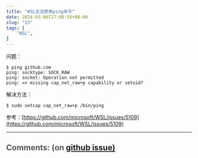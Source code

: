 ```yaml
---
title: "WSL无法使用ping命令"
date: 2024-03-06T17:08:55+08:00
slug: "23"
tags: [
    "WSL",
]
---
```


问题：

```
$ ping github.com
ping: socktype: SOCK_RAW
ping: socket: Operation not permitted
ping: => missing cap_net_raw+p capability or setuid?
```

解决方法：

```
$ sudo setcap cap_net_raw+p /bin/ping
```

参考：[https://github.com/microsoft/WSL/issues/5109](https://github.com/microsoft/WSL/issues/5109)

<hr style="width: 100%"/>

<h1 style="font-size: 1.5em;color:#555;font-weight: bold;">Comments: (on <a href="https://github.com/jrdeng/jrdeng.github.io/issues/23">github issue)</a></h1>


<script src="https://utteranc.es/client.js"
        repo="jrdeng/jrdeng.github.io"
        issue-number="23"
        theme="github-light"
        crossorigin="anonymous"
        async>
</script>
